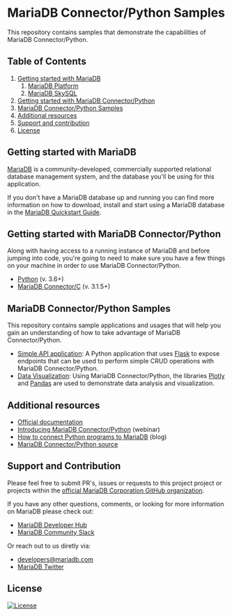 # MariaDB Connector/Python Samples

This repository contains samples that demonstrate the capabilities of MariaDB Connector/Python. 

## Table of Contents
1. [Getting started with MariaDB](#mdb-getting-started)
    1. [MariaDB Platform](#platform)
    2. [MariaDB SkySQL](#skysql)
2. [Getting started with MariaDB Connector/Python](#python-getting-started)
3. [MariaDB Connector/Python Samples](#python-samples)
4. [Additional resources](#additional-resources)
5. [Support and contribution](#support-contribution)
6. [License](#license)

## Getting started with MariaDB <a name="mdb-getting-started"></a>

[MariaDB](https://mariadb.com) is a community-developed, commercially supported relational database management system, and the database you'll be using for this application.

If you don't have a MariaDB database up and running you can find more information on how to download, install and start using a MariaDB database in the [MariaDB Quickstart Guide](https://github.com/mariadb-developers/mariadb-getting-started).

## Getting started with MariaDB Connector/Python <a name="python-getting-started"></a>

Along with having access to a running instance of MariaDB and before jumping into code, you're going to need to make sure you have a few things on your machine in order to use MariaDB Connector/Python.

* [Python](https://www.python.org/downloads/) (v. 3.6+)
* [MariaDB Connector/C](https://mariadb.com/products/skysql/docs/clients/mariadb-connector-c-for-skysql-services/) (v. 3.1.5+)

## MariaDB Connector/Python Samples <a name="python-samples"></a>

This repository contains sample applications and usages that will help you gain an understanding of how to take advantage of MariaDB Connector/Python.

* [Simple API application](samples/app/flask): A Python application that uses [Flask](https://flask.palletsprojects.com/en/1.1.x/) to expose endpoints that can be used to perform simple CRUD operations with MariaDB Connector/Python.
* [Data Visualization](samples/analysis): Using MariaDB Connector/Python, the libraries [Plotly](https://plotly.com/) and [Pandas](https://pandas.pydata.org/) are used to demonstrate data analysis and visualization.

## Additional resources <a name="additional-resources"></a>

* [Official documentation](https://mariadb.com/docs/appdev/connector-python/)
* [Introducing MariaDB Connector/Python](https://go.mariadb.com/20Q4-WBN-GLBL-OSSG-Python-Connector-2020-7-14_Registration-LP.html?utm_source=twitter&utm_medium=social&utm_campaign=2020-python-connector-webinar) (webinar)
* [How to connect Python programs to MariaDB](https://mariadb.com/resources/blog/how-to-connect-python-programs-to-mariadb/) (blog)
* [MariaDB Connector/Python source](https://github.com/mariadb-corporation/mariadb-connector-python)

## Support and Contribution <a name="support-contribution"></a>

Please feel free to submit PR's, issues or requests to this project project or projects within the [official MariaDB Corporation GitHub organization](https://github.com/mariadb-corporation).

If you have any other questions, comments, or looking for more information on MariaDB please check out:

* [MariaDB Developer Hub](https://mariadb.com/developers)
* [MariaDB Community Slack](https://r.mariadb.com/join-community-slack)

Or reach out to us diretly via:

* [developers@mariadb.com](mailto:developers@mariadb.com)
* [MariaDB Twitter](https://twitter.com/mariadb)

## License <a name="license"></a>
[![License](https://img.shields.io/badge/License-MIT-blue.svg?style=plastic)](https://opensource.org/licenses/MIT)
